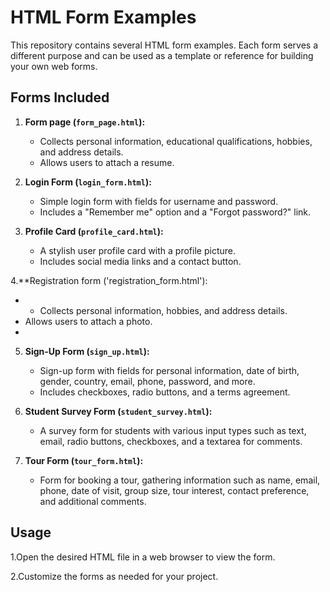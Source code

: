 # HTML Form Examples

This repository contains several HTML form examples. Each form serves a different purpose and can be used as a template or reference for building your own web forms.

## Forms Included

1. **Form page (`form_page.html`):**
   - Collects personal information, educational qualifications, hobbies, and address details.
   - Allows users to attach a resume.

2. **Login Form (`login_form.html`):**
   - Simple login form with fields for username and password.
   - Includes a "Remember me" option and a "Forgot password?" link.

3. **Profile Card (`profile_card.html`):**
   - A stylish user profile card with a profile picture.
   - Includes social media links and a contact button.

4.**Registration form ('registration_form.html'):
  - - Collects personal information,  hobbies, and address details.
   - Allows users to attach a photo.
   - 
5. **Sign-Up Form (`sign_up.html`):**
   - Sign-up form with fields for personal information, date of birth, gender, country, email, phone, password, and more.
   - Includes checkboxes, radio buttons, and a terms agreement.

6. **Student Survey Form (`student_survey.html`):**
   - A survey form for students with various input types such as text, email, radio buttons, checkboxes, and a textarea for comments.

7. **Tour Form (`tour_form.html`):**
   - Form for booking a tour, gathering information such as name, email, phone, date of visit, group size, tour interest, contact preference, and additional comments.

## Usage
1.Open the desired HTML file in a web browser to view the form.

2.Customize the forms as needed for your project.


